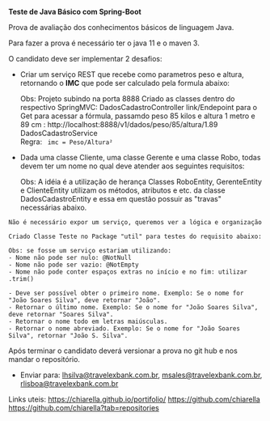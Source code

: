 **Teste de Java Básico com Spring-Boot**


Prova de avaliação dos conhecimentos básicos de linguagem Java.

Para fazer a prova é necessário ter o java 11 e o maven 3.

O candidato deve ser implementar 2 desafios:

* Criar um serviço REST que recebe como parametros peso e altura, retornando o **IMC** que pode ser calculado pela formula abaixo:
  
    Obs: Projeto subindo na porta 8888
    Criado as classes dentro do respectivo SpringMVC: 
        DadosCadastroController
            link/Endepoint para o Get para acessar a fórmula, passamdo peso 85 kilos e altura 1 metro e 89 cm : 
             http://localhost:8888/v1/dados/peso/85/altura/1.89
        DadosCadastroService    
            Regra: ` imc = Peso/Altura²`


* Dada uma classe Cliente, uma classe Gerente e uma classe Robo, todas devem ter um nome no qual deve atender aos seguintes requisitos:

    Obs: A idéia é a utilização de herança
        Classes RoboEntity, GerenteEntity e ClienteEntity utilizam os métodos, atributos e etc. da classe DadosCadastroEntity e essa em questão possuir as "travas" necessárias abaixo.

`Não é necessário expor um serviço, queremos ver a lógica e organização`

    Criado Classe Teste no Package "util" para testes do requisito abaixo:

    Obs: se fosse um serviço estariam utilizando: 
    - Nome não pode ser nulo: @NotNull 
    - Nome não pode ser vazio: @NotEmpty
    - Nome não pode conter espaços extras no início e no fim: utilizar .trim()

    - Deve ser possível obter o primeiro nome. Exemplo: Se o nome for "João Soares Silva", deve retornar "João".
    - Retornar o último nome. Exemplo: Se o nome for "João Soares Silva", deve retornar "Soares Silva".
    - Retornar o nome todo em letras maiúsculas.
    - Retornar o nome abreviado. Exemplo: Se o nome for "João Soares Silva", retornar "João S. Silva".
        
    
Após terminar o candidato deverá versionar a prova no git hub e nos mandar o repositório. 
* Enviar para: lhsilva@travelexbank.com.br, msales@travelexbank.com.br, rlisboa@travelexbank.com.br

Links uteis:
https://chiarella.github.io/portifolio/
https://github.com/chiarella
https://github.com/chiarella?tab=repositories




